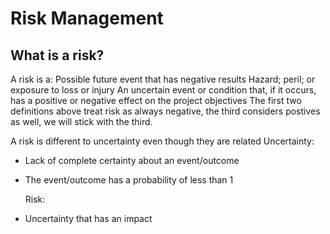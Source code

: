 # Risk Management

## What is a risk?

A risk is a: Possible future event that has negative results Hazard; peril; or exposure to loss or injury An uncertain event or condition that, if it occurs, has a positive or negative effect on the project objectives The first two definitions above treat risk as always negative, the third considers postives as well, we will stick with the third.

A risk is different to uncertainty even though they are related Uncertainty:

* Lack of complete certainty about an event/outcome
* The event/outcome has a probability of less than 1

  Risk:

* Uncertainty that has an impact

